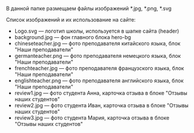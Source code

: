 В данной папке размещаем файлы изображений *.jpg, *.png, *.svg

Список изображений и их использование на сайте:

- Logo.svg — логотип школы, используется в шапке сайта (header)
- background.jpg — фон главного блока hero-bg
- chineseteacher.jpg — фото преподавателя китайского языка, блок "Наши преподаватели"
- germanteacher.png — фото преподавателя немецкого языка, блок "Наши преподаватели"
- frenchteacher.jpg — фото преподавателя французского языка, блок "Наши преподаватели"
- englishteacher.png — фото преподавателя английского языка, блок "Наши преподаватели"
- review1.jpg — фото студента Анна, карточка отзыва в блоке "Отзывы наших студентов"
- review2.jpg — фото студента Иван, карточка отзыва в блоке "Отзывы наших студентов"
- review3.jpg — фото студента Мария, карточка отзыва в блоке "Отзывы наших студентов"